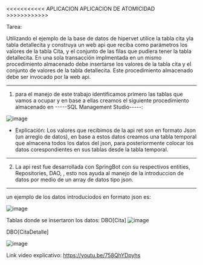 <<<<<<<<<<< APLICACION APLICACION DE ATOMICIDAD >>>>>>>>>>>>

Tarea: 

Utilizando el ejemplo de la base de datos de hipervet utilice la tabla cita yla tabla detallecita y construya un web api que reciba como parámetros los valores de la tabla Cita,
y el conjunto de las filas que pudiera tener la tabla detallecita.
En una sola transacción implmentada en un mismo procedimiento almacenado debe insertarse los valores de la tabla cita y el conjunto de valores de la tabla detallecita.
Este procedimiento almacenado debe ser invocado por la web api.

-----------------------------------------------------------------------------------------------------------------------------------------------------------------------

1. para el manejo de este trabajo identificamos primero las tablas que vamos a ocupar y en base a ellas creamos el siguiente procedimiento almacenado en -----SQL Management Studio-----:
   
![image](https://github.com/user-attachments/assets/d84cc1db-cb9c-43f7-b269-52625741c099)

- Explicación: 
Los valores que recibimos de la api ret son en formato Json (un arreglo de datos), en base a estos datos creamos una tabla temporal que almacena todos los datos del json,
para posteriormente colocar los datos corespondientes en sus tablas desde la tabla temporal.

-----------------------------------------------------------------------------------------------------------------------------------------------------------------------

2. La api rest fue desarrollada con SpringBot con su respectivos entities, Repositories, DAO, <Controlers>, esto nos ayuda al manejo de la introduccion de datos por medio de
un array de datos tipo json.

-----------------------------------------------------------------------------------------------------------------------------------------------------------------------

un ejemplo de los datos introduciodos en formato json es: 

![image](https://github.com/user-attachments/assets/87cbc0a6-e055-453c-8b34-be59d4f0aa82)

Tablas donde se insertaron los datos: DBO[Cita]
![image](https://github.com/user-attachments/assets/8c40576d-468c-406c-b300-50773911d01c)

DBO[CitaDetalle]

![image](https://github.com/user-attachments/assets/51499b1c-eea1-4c5e-b48e-653fdf18dcf3)

Link video explicativo: https://youtu.be/758QhYDpyhs 
